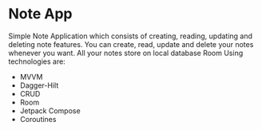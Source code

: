# Note App


Simple Note Application which consists of creating, reading, updating and deleting note features. 
You can create, read, update and delete your notes whenever you want. All your notes store on local database Room
Using technologies are: 
* MVVM
* Dagger-Hilt
* CRUD
* Room
* Jetpack Compose
* Coroutines
